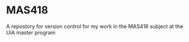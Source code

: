 # MAS418
A repostory for version control for my work in the MAS418 subject at the UiA master program
